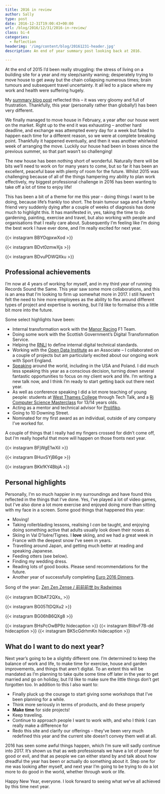 ```yaml
---
title: 2016 in review
author: Sally
type: post
date: 2016-12-31T19:00:43+00:00
url: /blog/2016/12/31/2016-in-review/
class: bi-4
categories:
  - Reflection
headerimg: '/img/content/blog/20161231-header.jpg'
description: An end of year summary post looking back at 2016.

---
```

<p class="lede">
  At the end of 2015 I’d been really struggling: the stress of living on a building site for a year and my sleep/sanity waning; desperately trying to move house to get away but the chain collapsing numerous times; brain tumours and subsequent travel uncertainty. It all led to a place where my work and health were suffering hugely.
</p>

My <a href="http://recordssoundthesame.com/blog/2016/01/01/goodbye-2015-hello-2016/">summary blog post</a> reflected this &#8211; it was very gloomy and full of frustration. Thankfully, this year (personally rather than globally!) has been very different.

We finally managed to move house in February, a year after our house went on the market. Right up to the end it was exhausting &#8211; another hard deadline, and exchange was attempted every day for a week but failed to happen each time for a different reason, so we were at complete breaking point. Thankfully it happened eventually, and then it was another whirlwind week of arranging the move. Luckily our house had been in boxes since the previous summer, so that part wasn’t so challenging!

The new house has been nothing short of wonderful. Naturally there will be bits we’ll need to work on for many years to come, but so far it has been an excellent, peaceful base with plenty of room for the future. Whilst 2015 was challenging because of all of the things hampering my ability to plan work effectively, my biggest professional challenge in 2016 has been wanting to take off a lot of time to enjoy life!

This has been a bit of a theme for me this year &#8211; doing things I want to be doing, because life’s frankly too short. The brain tumour saga and a family friend very suddenly dying after a couple of weeks of diagnosis has done much to highlight this. It has manifested in, yes, taking the time to do gardening, painting, exercise and travel, but also working with people and organisations that I really care about. Subsequently I’m feeling like I’m doing the best work I have ever done, and I’m really excited for next year.

<style>.instagram-media {max-width: 400px!important;}</style>

{{< instagram BBYOqpxwXod >}}

{{< instagram BDvt0zmwXjs >}}

{{< instagram BDvuPDWQXku >}}


## Professional achievements

I&#8217;m now at 4 years of working for myself, and in my third year of running Records Sound the Same. This year saw some more collaborations, and this is an area that I&#8217;m looking to firm up somewhat more in 2017. I still haven’t felt the need to hire more employees as the ability to flex around different types of project and expertise is working, but I&#8217;d like to formalise this a little bit more into the future.

Some select highlights have been:

  * Internal transformation work with the [Manor Racing][1] F1 Team.
  * Doing some work with the Scottish Government&#8217;s Digital Transformation Service.
  * Helping the [RNLI][2] to define internal digital technical standards.
  * Working with the [Open Data Institute][3] as an Associate &#8211; I collaborated on a couple of projects but am particularly excited about our ongoing work with Sport England.
  * [Speaking][4] around the world, including in the USA and Poland. I did much less speaking this year as a conscious decision, turning down several fantastic opportunities to focus on my client work and life. I&#8217;m writing a new talk now, and I think I&#8217;m ready to start getting back out there next year.
  * As well as conference speaking I did a lot more teaching of young people: students at [West Thames College][5] through Tech Talk, and a [Ri Computer Science Masterclass][6] for 13/14 years olds.
  * Acting as a mentor and technical advisor for [Prolifiko][7].
  * Going to 10 Downing Street.
  * Nominated for my first award as an individual, outside of any company I&#8217;ve worked for.

A couple of things that I really had my fingers crossed for didn’t come off, but I’m really hopeful that more will happen on those fronts next year.

{{< instagram BFjWgE1wXil >}}

{{< instagram BHuvSYjB6ge >}}

{{< instagram BKkfKY4BbjA >}}


## Personal highlights

Personally, I&#8217;m so much happier in my surroundings and have found this reflected in the things that I&#8217;ve done. Yes, I&#8217;ve played a lot of video games, but I&#8217;ve also done a lot more exercise and enjoyed doing more than sitting with my face in a screen. Some good things that happened this year:

  * Moving!
  * Taking rollerblading lessons, realising I _can_ be taught, and enjoying doing something active that adults usually look down their noses at.
  * Skiing in Val D&#8217;Is&eacute;re/Tignes. I **love** skiing, and we had a great week in France with the deepest snow I&#8217;ve seen in years.
  * Travelling around Japan, and getting much better at reading and speaking Japanese.
  * Feeding otters (see below).
  * Finding my wedding dress.
  * Reading lots of good books. Please send recommendations for the future.
  * Another year of successfully completing [Euro 2016 Dinners][8].

Song of the year: [Zen Zen Zense / 前前前世 by Radwimps][9]

{{< instagram BClbAT2QXs_ >}}

{{< instagram BG05TtDQXu2 >}}

 {{< instagram BG06hB6QXg8 >}}

 {{< instagram BHsPcOwBP9z hidecaption >}}
 {{< instagram BIibvF7B-dd hidecaption >}}
 {{< instagram BK5cGdrhmKn hidecaption >}}


## What do I want to do next year?

Next year&#8217;s going to be a slightly different one. I&#8217;m determined to keep the balance of work and life, to make time for exercise, house and garden improvements, and things that aren&#8217;t digital. To an extent this will be mandated as I&#8217;m planning to take quite some time off later in the year to get married and go on holiday, but I&#8217;d like to make sure the little things don&#8217;t get forgotten too. In addition to this I also want to:

* Finally pluck up the courage to start giving some workshops that I&#8217;ve been planning for a while.
* Think more seriously in terms of products, and do these properly
* <strong>Make time</strong> for side projects!
* Keep traveling.
* Continue to approach people I want to work with, and who I think I can really make a difference for
* Redo this site and clarify our offerings &#8211; they&#8217;ve been very much redefined this year and the current site doesn&#8217;t convey them well at all.

2016 has seen some awful things happen, which I&#8217;m sure will sadly continue into 2017. It&#8217;s shown us that as web professionals we have a lot of power for good or evil, and that as people we can either stand by and talk about how dreadful the year has been or actually do something about it. Step one for me was looking after myself, and next year I&#8217;m going to be trying to do a lot more to do good in the world, whether through work or life.

Happy New Year, everyone. I look forward to seeing what we&#8217;ve all achieved by this time next year.


 [1]: http://manorracing.com/
 [2]: http://rnli.org.uk
 [3]: http://theodi.org
 [4]: http://sallyjenkinson.co.uk/speaking/
 [5]: http://www.west-thames.ac.uk/
 [6]: http://www.rigb.org/education/masterclasses
 [7]: http://prolifiko.com/
 [8]: http://recordssoundthesame.com/labs/euro2016dinners/
 [9]: https://www.youtube.com/watch?v=PDSkFeMVNFs
